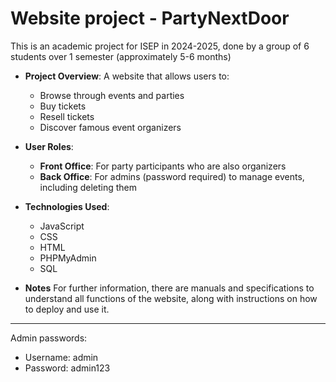 # Website project - PartyNextDoor

This is an academic project for ISEP in 2024-2025, done by a group of 6 students over 1 semester (approximately 5-6 months)


- **Project Overview**: A website that allows users to:
  - Browse through events and parties
  - Buy tickets
  - Resell tickets
  - Discover famous event organizers
    
- **User Roles**:
  - **Front Office**: For party participants who are also organizers
  - **Back Office**: For admins (password required) to manage events, including deleting them
    
- **Technologies Used**:
  - JavaScript
  - CSS
  - HTML
  - PHPMyAdmin
  - SQL
 
- **Notes**
For further information, there are manuals and specifications to understand all functions of the website, along with instructions on how to deploy and use it. 

----------

Admin passwords:
- Username: admin
- Password: admin123
